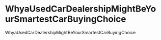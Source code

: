 # WhyaUsedCarDealershipMightBeYourSmartestCarBuyingChoice
WhyaUsedCarDealershipMightBeYourSmartestCarBuyingChoice
